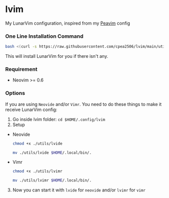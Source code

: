 # lvim

My LunarVim configuration, inspired from my [Peavim](https://github.com/cpea2506/peavim) config

### One Line Installation Command

```bash
bash <(curl -s https://raw.githubusercontent.com/cpea2506/lvim/main/utils/install.sh)
```

This will install LunarVim for you if there isn't any.

### Requirement

- Neovim >= 0.6

### Options

If you are using `Neovide` and/or `Vimr`. You need to do these things to make it receive LunarVim config:

1. Go inside lvim folder: `cd $HOME/.config/lvim`
2. Setup
- Neovide

  ```bash
  chmod +x ./utils/lvide
  
  mv ./utils/lvide $HOME/.local/bin/.
  ```

- Vimr

  ```bash
  chmod +x ./utils/lvimr
  
  mv ./utils/lvimr $HOME/.local/bin/.
  ```
  
3. Now you can start it with `lvide` for `neovide` and/or `lvimr` for `vimr`
